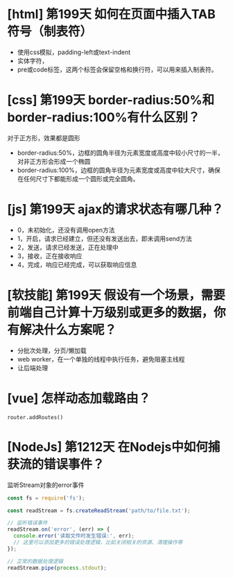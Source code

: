 # [html] 第199天 如何在页面中插入TAB符号（制表符）

- 使用css模拟，padding-left或text-indent
- 实体字符，&#9;
- pre或code标签，这两个标签会保留空格和换行符，可以用来插入制表符。

# [css] 第199天 border-radius:50%和border-radius:100%有什么区别？

对于正方形，效果都是圆形

- border-radius:50%，边框的圆角半径为元素宽度或高度中较小尺寸的一半，对非正方形会形成一个椭圆
- border-radius:100%，边框的圆角半径为元素宽度或高度中较大尺寸，确保在任何尺寸下都能形成一个圆形或完全圆角。

# [js] 第199天 ajax的请求状态有哪几种？

- 0，未初始化，还没有调用open方法
- 1，开启，请求已经建立，但还没有发送出去，即未调用send方法
- 2，发送，请求已经发送，正在处理中
- 3，接收，正在接收响应
- 4，完成，响应已经完成，可以获取响应信息

# [软技能] 第199天 假设有一个场景，需要前端自己计算十万级别或更多的数据，你有解决什么方案呢？

- 分批次处理，分页/懒加载
- web worker，在一个单独的线程中执行任务，避免阻塞主线程
- 让后端处理

# [vue] 怎样动态加载路由？

`router.addRoutes()`

# [NodeJs] 第1212天 在Nodejs中如何捕获流的错误事件？

监听Stream对象的error事件
```javascript
const fs = require('fs');

const readStream = fs.createReadStream('path/to/file.txt');

// 监听错误事件
readStream.on('error', (err) => {
  console.error('读取文件时发生错误:', err);
  // 这里可以添加更多的错误处理逻辑，比如关闭相关的资源、清理操作等
});

// 正常的数据处理逻辑
readStream.pipe(process.stdout);

```
